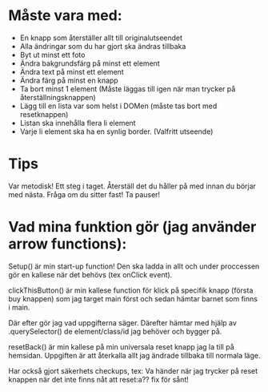 
# Måste vara med: 
* En knapp som återställer allt till originalutseendet
* Alla ändringar som du har gjort ska ändras tillbaka
* Byt ut minst ett foto
* Ändra bakgrundsfärg på minst ett element
* Ändra text på minst ett element
* Ändra färg på minst en knapp
* Ta bort minst 1 element (Måste läggas till igen när man trycker på återställningsknappen)
* Lägg till en lista var som helst i DOMen (måste tas bort med resetknappen)
* Listan ska innehålla flera li element
* Varje li element ska ha en synlig border. (Valfritt utseende)


# Tips
Var metodisk! Ett steg i taget. Återställ det du håller på med innan du börjar med nästa. 
Fråga om du sitter fast!
Ta pauser!


# Vad mina funktion gör (jag använder arrow functions):
Setup() är min start-up function! 
Den ska ladda in allt och under proccessen gör en kallese när det behövs (tex onClick event).

clickThisButton() är min kallese function för klick på specifik knapp (första buy knappen) som jag target main 
först och sedan hämtar barnet som finns i main.

Där efter gör jag vad uppgifterna säger. Därefter hämtar med hjälp av .querySelector() de element/class/id jag behöver och bygger på.

resetBack() är min kallese på min universala reset knapp jag la till på hemsidan. Uppgiften är att återkalla allt jag ändrade tillbaka till normala läge.

Har också gjort säkerhets checkups, tex: Va händer när jag trycker på reset knappen när det inte finns nåt att reset:a?? fix för sånt!

